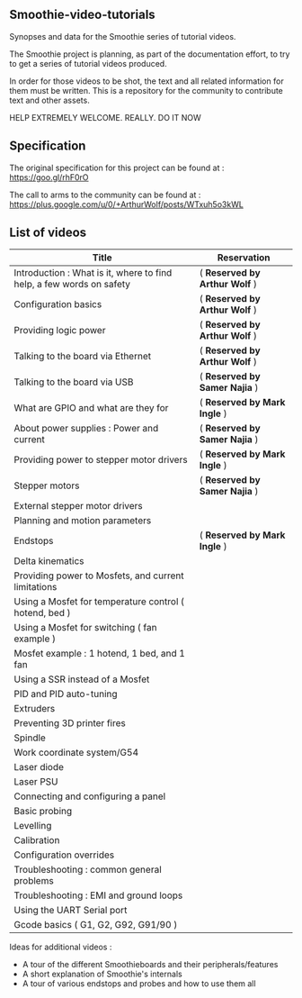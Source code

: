 ## Smoothie-video-tutorials

Synopses and data for the Smoothie series of tutorial videos.

The Smoothie project is planning, as part of the documentation effort, to try to get a series of tutorial videos produced.

In order for those videos to be shot, the text and all related information for them must be written. This is a repository for the community to contribute text and other assets.

HELP EXTREMELY WELCOME. REALLY. DO IT NOW

## Specification

The original specification for this project can be found at : https://goo.gl/rhF0rO

The call to arms to the community can be found at : https://plus.google.com/u/0/+ArthurWolf/posts/WTxuh5o3kWL

## List of videos

Title | Reservation
------------ | -------------
Introduction : What is it, where to find help, a few words on safety | ( **Reserved by Arthur Wolf** )
Configuration basics |( **Reserved by Arthur Wolf** )
Providing logic power |( **Reserved by Arthur Wolf** )
Talking to the board via Ethernet |( **Reserved by Arthur Wolf** )
Talking to the board via USB |( **Reserved by Samer Najia** )
What are GPIO and what are they for |( **Reserved by Mark Ingle** )
About power supplies : Power and current |( **Reserved by Samer Najia** )
Providing power to stepper motor drivers |( **Reserved by Mark Ingle** )
Stepper motors |( **Reserved by Samer Najia** )
External stepper motor drivers|
Planning and motion parameters|
Endstops |( **Reserved by Mark Ingle** )
Delta kinematics|
Providing power to Mosfets, and current limitations|
Using a Mosfet for temperature control ( hotend, bed )|
Using a Mosfet for switching ( fan example )|
Mosfet example : 1 hotend, 1 bed, and 1 fan|
Using a SSR instead of a Mosfet|
PID and PID auto-tuning|
Extruders|
Preventing 3D printer fires|
Spindle|
Work coordinate system/G54|
Laser diode|
Laser PSU|
Connecting and configuring a panel|
Basic probing|
Levelling|
Calibration|
Configuration overrides|
Troubleshooting : common general problems|
Troubleshooting : EMI and ground loops|
Using the UART Serial port|
Gcode basics ( G1, G2, G92, G91/90 )|

Ideas for additional videos : 
* A tour of the different Smoothieboards and their peripherals/features
* A short explanation of Smoothie's internals
* A tour of various endstops and probes and how to use them all

